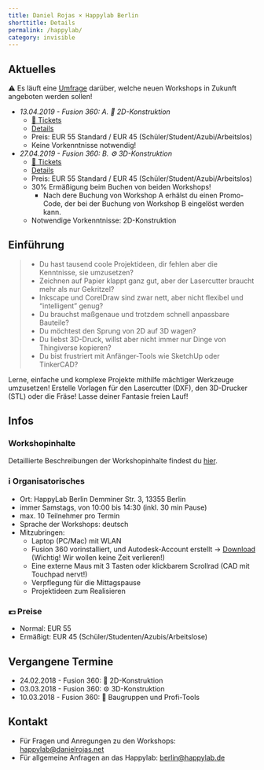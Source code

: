 ```yaml
---
title: Daniel Rojas × Happylab Berlin
shorttitle: Details
permalink: /happylab/
category: invisible
---
```


## Aktuelles

⚠️ Es läuft eine [Umfrage](https://goo.gl/forms/UkmXidcZ80N0iU253) darüber,
welche neuen Workshops in Zukunft angeboten werden sollen!

* *13.04.2019 - Fusion 360: A. 📐 2D-Konstruktion*
  * [🎫 Tickets](https://www.eventbrite.com/e/fusion-360-workshop-2d-konstruktion-tickets-59287062199?aff=utm_source%3Deb_email%26utm_medium%3Demail%26utm_campaign%3Dnew_event_email&utm_term=eventurl_text)
  * [Details](/happylab/details)
  * Preis: EUR 55 Standard / EUR 45 (Schüler/Student/Azubi/Arbeitslos)
  * Keine Vorkenntnisse notwendig!
* *27.04.2019 - Fusion 360: B. ⚙️ 3D-Konstruktion*
  * [🎫 Tickets](https://www.eventbrite.com/e/fusion-360-workshop-3d-konstruktion-tickets-59287182559?aff=utm_source%3Deb_email%26utm_medium%3Demail%26utm_campaign%3Dnew_event_email&utm_term=eventurl_text)
  * [Details](/happylab/details)
  * Preis: EUR 55 Standard / EUR 45 (Schüler/Student/Azubi/Arbeitslos)
  * 30% Ermäßigung beim Buchen von beiden Workshops!
     * Nach dere Buchung von Workshop A erhälst du einen Promo-Code, der bei der Buchung von Workshop B eingelöst werden kann.
  * Notwendige Vorkenntnisse: 2D-Konstruktion

## Einführung

> * Du hast tausend coole Projektideen, dir fehlen aber die Kenntnisse, sie umzusetzen?
> * Zeichnen auf Papier klappt ganz gut, aber der Lasercutter braucht mehr als nur Gekritzel?
> * Inkscape und CorelDraw sind zwar nett, aber nicht flexibel und “intelligent” genug?
> * Du brauchst maßgenaue und trotzdem schnell anpassbare Bauteile?
> * Du möchtest den Sprung von 2D auf 3D wagen?
> * Du liebst 3D-Druck, willst aber nicht immer nur Dinge von Thingiverse kopieren?
> * Du bist frustriert mit Anfänger-Tools wie SketchUp oder TinkerCAD?

Lerne, einfache und komplexe Projekte mithilfe mächtiger Werkzeuge umzusetzen!
Erstelle Vorlagen für den Lasercutter (DXF), den 3D-Drucker (STL) oder die Fräse!
Lasse deiner Fantasie freien Lauf!

## Infos

### Workshopinhalte

Detaillierte Beschreibungen der Workshopinhalte findest du [hier](/happylab/details).

### ℹ️ Organisatorisches

* Ort: HappyLab Berlin
  Demminer Str. 3, 13355 Berlin
* immer Samstags, von 10:00 bis 14:30 (inkl. 30 min Pause)
* max. 10 Teilnehmer pro Termin
* Sprache der Workshops: deutsch
* Mitzubringen:
  * Laptop (PC/Mac) mit WLAN
  * Fusion 360 vorinstalliert, und Autodesk-Account erstellt -> [Download](https://www.autodesk.de/products/fusion-360/overview) (Wichtig! Wir wollen keine Zeit verlieren!)
  * Eine externe Maus mit 3 Tasten oder klickbarem Scrollrad (CAD mit Touchpad nervt!)
  * Verpflegung für die Mittagspause
  * Projektideen zum Realisieren

### 💶 Preise

* Normal: EUR 55
* Ermäßigt: EUR 45 (Schüler/Studenten/Azubis/Arbeitslose)

## Vergangene Termine

* 24.02.2018 - Fusion 360: 📐 2D-Konstruktion
* 03.03.2018 - Fusion 360: ⚙️ 3D-Konstruktion
* 10.03.2018 - Fusion 360: 🔩 Baugruppen und Profi-Tools

## Kontakt

* Für Fragen und Anregungen zu den Workshops:
  <happylab@danielrojas.net>
* Für allgemeine Anfragen an das Happylab:
  <berlin@happylab.de>
